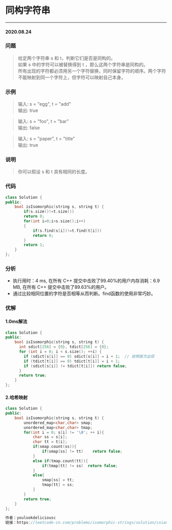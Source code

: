 # 同构字符串
***
#### 2020.08.24

### 问题
>给定两个字符串 s 和 t，判断它们是否是同构的。             
如果 s 中的字符可以被替换得到 t ，那么这两个字符串是同构的。                       
所有出现的字符都必须用另一个字符替换，同时保留字符的顺序。两个字符不能映射到同一个字符上，但字符可以映射自己本身。                                              
               
### 示例
>输入: s = "egg", t = "add"                      
输出: true                    

>输入: s = "foo", t = "bar"                        
输出: false                       

>输入: s = "paper", t = "title"                 
输出: true                              

### 说明
>你可以假设 s 和 t 具有相同的长度。        

### 代码
```cpp
class Solution {
public:
    bool isIsomorphic(string s, string t) {
        if(s.size()!=t.size())
        return 0;
        for(int i=0;i<s.size();i++)
        {
            if(s.find(s[i])!=t.find(t[i]))
            return 0;
        }
        return 1;
    }
};
```

### 分析
 - 执行用时：4 ms, 在所有 C++ 提交中击败了99.40%的用户内存消耗：6.9 MB, 在所有 C++ 提交中击败了89.63%的用户。
 - 通过比较相同位置的字符是否相等从而判断。find函数的使用非常巧妙。
 
### 优解
#### 1.0ms解法
```cpp
class Solution {
public:
    bool isIsomorphic(string s, string t) {
      int sdict[256] = {0}, tdict[256] = {0};
      for (int i = 0; i < s.size(); ++i) {
        if (sdict[s[i]] == 0) sdict[s[i]] = i + 1;  // 说明首次出现
        if (tdict[t[i]] == 0) tdict[t[i]] = i + 1; 
        if (sdict[s[i]] != tdict[t[i]]) return false;
      }
      return true;
    }
};
```

#### 2.哈希映射
```cpp
class Solution {
public:
    bool isIsomorphic(string s, string t) {
        unordered_map<char,char> smap;
        unordered_map<char,char> tmap;
        for(int i = 0; s[i] != '\0'; ++ i){
            char ss = s[i];
            char tt = t[i];
            if(smap.count(ss)){
                if(smap[ss] != tt)    return false;
            }
            else if(tmap.count(tt)){
                if(tmap[tt] != ss)  return false;
            }
            else{
                smap[ss] = tt;
                tmap[tt] = ss;
            }
        }
        return true;
    }
};

作者：youlookdeliciousc
链接：https://leetcode-cn.com/problems/isomorphic-strings/solution/cxiang-xi-ti-jie-shuang-jie-by-youlookdeliciousc/
```
